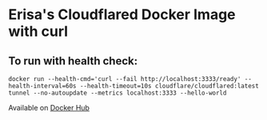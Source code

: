 # Erisa's Cloudflared Docker Image with curl

## To run with health check:

`docker run --health-cmd='curl --fail http://localhost:3333/ready' --health-interval=60s --health-timeout=10s cloudflare/cloudflared:latest tunnel --no-autoupdate --metrics localhost:3333 --hello-world`

Available on [Docker Hub](https://hub.docker.com/r/sidevesh/cloudflared)
